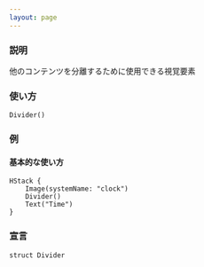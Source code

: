 ```yaml
---
layout: page
---
```


### 説明

他のコンテンツを分離するために使用できる視覚要素

### 使い方

    Divider()

### 例

#### 基本的な使い方

    HStack {
        Image(systemName: "clock")
        Divider()
        Text("Time")
    }

### 宣言

    struct Divider
